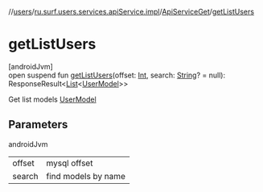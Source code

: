 //[users](../../../index.md)/[ru.surf.users.services.apiService.impl](../index.md)/[ApiServiceGet](index.md)/[getListUsers](get-list-users.md)

# getListUsers

[androidJvm]\
open suspend fun [getListUsers](get-list-users.md)(offset: [Int](https://kotlinlang.org/api/latest/jvm/stdlib/kotlin/-int/index.html), search: [String](https://kotlinlang.org/api/latest/jvm/stdlib/kotlin/-string/index.html)? = null): ResponseResult&lt;[List](https://kotlinlang.org/api/latest/jvm/stdlib/kotlin.collections/-list/index.html)&lt;[UserModel](../../ru.surf.users.data.models/-user-model/index.md)&gt;&gt;

Get list models [UserModel](../../ru.surf.users.data.models/-user-model/index.md)

## Parameters

androidJvm

| | |
|---|---|
| offset | mysql offset |
| search | find models by name |
